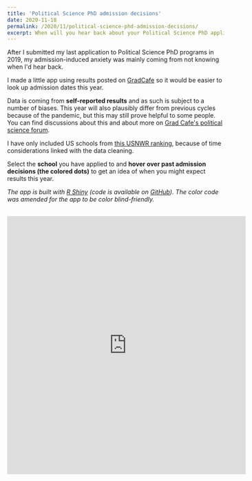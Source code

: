 ```yaml
---
title: 'Political Science PhD admission decisions'
date: 2020-11-18
permalink: /2020/11/political-science-phd-admission-decisions/
excerpt: When will you hear back about your Political Science PhD applications?
---
```


<!--more-->

After I submitted my last application to Political Science PhD programs in 2019, my admission-induced anxiety was mainly coming from not knowing when I'd hear back.

I made a little app using results posted on <a href="https://www.thegradcafe.com/" target="_blank">GradCafe</a> so it would be easier to look up admission dates this year.

Data is coming from **self-reported results** and as such is subject to a number of biases. This year will also plausibly differ from previous cycles because of the pandemic, but this may still prove helpful to some people. You can find discussions about this and about more on <a href="https://forum.thegradcafe.com/forum/36-political-science/" target="_blank">Grad Cafe's political science forum</a>.

I have only included US schools from <a href="https://www.usnews.com/best-graduate-schools/top-humanities-schools/political-science-rankings?_sort=rank-desc" target="_blank">this USNWR ranking</a>, because of time considerations linked with the data cleaning.

Select the **school** you have applied to and **hover over past admission decisions (the colored dots)** to get an idea of when you might expect results this year.

*The app is built with [R Shiny](https://martindevaux.com/2021/01/r_resources_beginners_intermediate/) (code is available on [GitHub](https://github.com/MartinDevaux/GradCafe)). The color code was amended for the app to be color blind-friendly.*

<br/>


<iframe height="600" width="110%" frameborder="yes" src="https://martin-essai.shinyapps.io/gradcafe"> </iframe>

